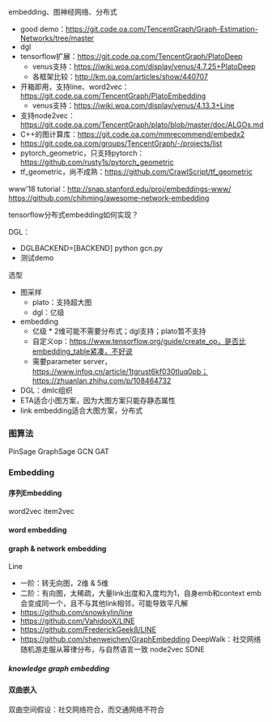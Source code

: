 
embedding、图神经网络、分布式
- good demo：https://git.code.oa.com/TencentGraph/Graph-Estimation-Networks/tree/master
- dgl
- tensorflow扩展：https://git.code.oa.com/TencentGraph/PlatoDeep
  - venus支持：https://iwiki.woa.com/display/venus/4.7.25+PlatoDeep
  - 各框架比较：http://km.oa.com/articles/show/440707
- 开箱即用，支持line、word2vec：https://git.code.oa.com/TencentGraph/PlatoEmbedding
  - venus支持：https://iwiki.woa.com/display/venus/4.13.3+Line
- 支持node2vec：https://git.code.oa.com/TencentGraph/plato/blob/master/doc/ALGOs.md
- C++的图计算库：https://git.code.oa.com/mmrecommend/embedx2
- https://git.code.oa.com/groups/TencentGraph/-/projects/list
- pytorch_geometric，只支持pytorch：https://github.com/rusty1s/pytorch_geometric
- tf_geometric，尚不成熟：https://github.com/CrawlScript/tf_geometric

www'18 tutorial：http://snap.stanford.edu/proj/embeddings-www/
https://github.com/chihming/awesome-network-embedding

tensorflow分布式embedding如何实现？

DGL：
- DGLBACKEND=[BACKEND] python gcn.py
- 测试demo

选型
- 图采样
  - plato：支持超大图
  - dgl：亿级
- embedding
  - 亿级 * 2维可能不需要分布式；dgl支持；plato暂不支持
  - 自定义op：https://www.tensorflow.org/guide/create_op，是否比embedding_table紧凑，不好说
  - 需要parameter server，https://www.infoq.cn/article/1tgrust6kf030tluq0pb；https://zhuanlan.zhihu.com/p/108464732
- DGL：dmlc组织
- ETA适合小图方案，因为大图方案只能存静态属性
- link embedding适合大图方案，分布式

### 图算法
PinSage
GraphSage
GCN
GAT

### Embedding

#### 序列Embedding
word2vec
item2vec

#### word embedding

#### graph & network embedding
Line
- 一阶：转无向图，2维 & 5维
- 二阶：有向图，太稀疏，大量link出度和入度均为1，自身emb和context emb会变成同一个，且不与其他link相邻，可能导致平凡解
- https://github.com/snowkylin/line
- https://github.com/VahidooX/LINE
- https://github.com/FrederickGeek8/LINE
- https://github.com/shenweichen/GraphEmbedding
DeepWalk：社交网络随机游走服从幂律分布，与自然语言一致
node2vec
SDNE

##### knowledge graph embedding

#### 双曲嵌入
双曲空间假设：社交网络符合，而交通网络不符合
